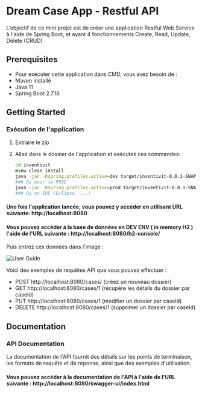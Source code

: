 # Dream Case App - Restful API

L’objectif de ce mini projet est de créer une application Restful Web Service à l'aide de Spring Boot, et ayant 4 fonctionnements Create, Read, Update, Delete (CRUD)

## Prerequisites

- Pour exécuter cette application dans CMD, vous avez besoin de :
- Maven installé
- Java 11
- Spring Boot 2.7.18

## Getting Started

### Exécution de l'application

1. Extraire le zip
2. Allez dans le dossier de l'application et exécutez ces commandes:

   ```bash
   cd inventivit
   mvnw clean install
   java -jar -Dspring.profiles.active=dev target/inventivit-0.0.1-SNAPSHOT.jar
   ### Ou pour le PROD
   java -jar -Dspring.profiles.active=prod target/inventivit-0.0.1-SNAPSHOT.jar
   ### Ou un IDE (Eclipse, ...)

#### Une fois l'application lancée, vous pouvez y accéder en utilisant URL suivante: http://localhost:8080
#### Vous pouvez accéder à la base de données en DEV ENV ( in memory H2 ) l'aide de l'URL suivante : http://localhost:8080/h2-console/

Puis entrez ces données dans l'image : 

![User Guide](/images/user-guide.png)

Voici des exemples de requêtes API que vous pouvez effectuer :

- POST http://localhost:8080/cases/ (créez un nouveau dossier)
- GET http://localhost:8080/cases/1 (récupère les détails du dossier par caseId)
- PUT http://localhost:8080/cases/1 (modifier un dossier par caseId)
- DELETE http://localhost:8080/cases/1 (supprimer un dossier par caseId)

## Documentation

### API Documentation

La documentation de l'API fournit des détails sur les points de terminaison, les formats de requête et de réponse, ainsi que des exemples d'utilisation.

#### Vous pouvez accéder à la documentation de l'API à l'aide de l'URL suivante : http://localhost:8080/swagger-ui/index.html

